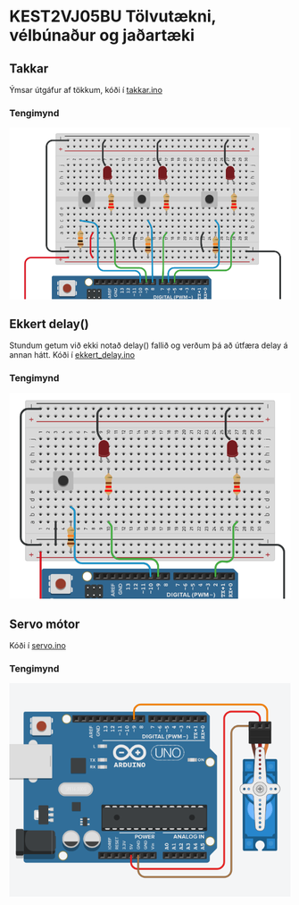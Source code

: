 # KEST2VJ05BU Tölvutækni, vélbúnaður og jaðartæki
## Takkar
Ýmsar útgáfur af tökkum, kóði í [takkar.ino](takkar.ino)
### Tengimynd
![Takkarás](/myndir/takkar.PNG)
## Ekkert delay()
Stundum getum við ekki notað delay() fallið og verðum þá að útfæra delay á annan hátt. Kóði í [ekkert_delay.ino](ekkert_delay.ino)
### Tengimynd
![delay rás](/myndir/ekkert_delay.PNG)
## Servo mótor
Kóði í [servo.ino](servo.ino)
### Tengimynd
![Servo](/myndir/servo.PNG)
